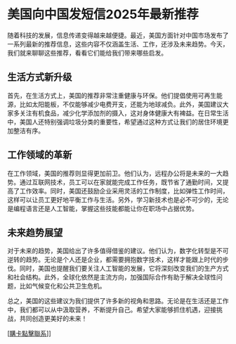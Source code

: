 # 美国向中国发短信2025年最新推荐

随着科技的发展，信息传递变得越来越便捷。最近，美国方面针对中国市场发布了一系列最新的推荐信息，这些内容不仅涵盖生活、工作，还涉及未来趋势。今天，我们就来聊聊这些推荐，看看它们能给我们带来哪些启发。

## 生活方式新升级

首先，在生活方式上，美国的推荐非常注重健康与环保。他们提倡使用可再生能源，比如太阳能板，不仅能够减少电费开支，还能为地球减负。此外，美国建议大家多关注有机食品，减少化学添加剂的摄入，这对身体健康大有裨益。在日常生活中，美国人还特别强调垃圾分类的重要性，希望通过这种方式让我们的居住环境更加整洁有序。

## 工作领域的革新

在工作领域，美国的推荐则显得更加前卫。他们认为，远程办公将是未来的一大趋势。通过互联网技术，员工可以在家就能完成工作任务，既节省了通勤时间，又提高了工作效率。同时，美国还鼓励企业采用灵活的工作制度，比如弹性工作时间，这样可以让员工更好地平衡工作与生活。另外，学习新技术也是必不可少的，无论是编程语言还是人工智能，掌握这些技能都能让你在职场中占据优势。

## 未来趋势展望

对于未来的趋势，美国给出了许多值得借鉴的建议。他们认为，数字化转型是不可逆转的趋势。无论是个人还是企业，都需要拥抱数字技术，这样才能跟上时代的步伐。同时，美国也提醒我们要关注人工智能的发展，它将深刻改变我们的生产方式和社会结构。此外，全球化依然是主流方向，加强国际合作有助于解决全球性问题，比如气候变化和公共卫生危机。

总之，美国的这些建议为我们提供了许多新的视角和思路。无论是在生活还是工作中，我们都可以从中汲取营养，不断提升自己。希望大家能够抓住机遇，迎接挑战，共同创造更美好的未来！

[[購卡點擊聯系](https://t.me/s/SXDXQF)]]